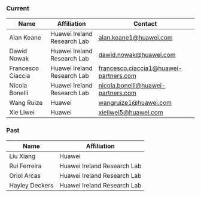 ### Current 
|Name| Affiliation|  Contact |
|--------|------|---|
|Alan Keane| Huawei Ireland Research Lab|alan.keane1@huawei.com|
|Dawid Nowak| Huawei Ireland Research Lab|dawid.nowak@huawei.com|
|Francesco Ciaccia|  Huawei Ireland Research Lab|francesco.ciaccia1@huawei-partners.com|
|Nicola Bonelli |  Huawei Ireland Research Lab|nicola.bonelli@huawei-partners.com|
|Wang Ruize | Huawei| wangruize1@huawei.com|
|Xie Liwei | Huawei | xieliwei5@huawei.com|



### Past
|Name| Affiliation|
|--------|------|
|Liu Xiang | Huawei| 
|Rui Ferreira |  Huawei Ireland Research Lab|
|Oriol Arcas | Huawei Ireland Research Lab| 
|Hayley Deckers | Huawei Ireland Research Lab| 
